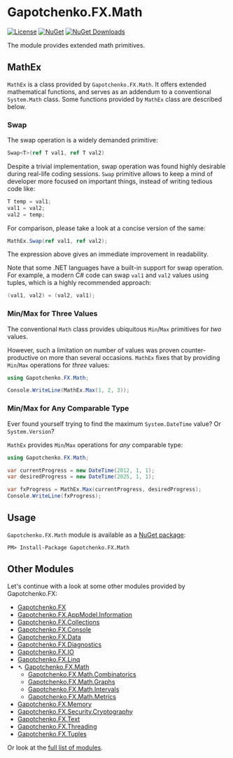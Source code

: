 ﻿# Gapotchenko.FX.Math

[![License](https://img.shields.io/badge/license-MIT-green.svg)](../../../../../LICENSE)
[![NuGet](https://img.shields.io/nuget/v/Gapotchenko.FX.Math.svg)](https://www.nuget.org/packages/Gapotchenko.FX.Math)
[![NuGet Downloads](https://img.shields.io/nuget/dt/Gapotchenko.FX.Math.svg)](https://www.nuget.org/packages/Gapotchenko.FX.Math)

The module provides extended math primitives.

## MathEx

`MathEx` is a class provided by `Gapotchenko.FX.Math`.
It offers extended mathematical functions,
and serves as an addendum to a conventional `System.Math` class.
Some functions provided by `MathEx` class are described below.

### Swap

The swap operation is a widely demanded primitive:

``` C#
Swap<T>(ref T val1, ref T val2)
```

Despite a trivial implementation, swap operation was found highly desirable during real-life coding sessions.
`Swap` primitive allows to keep a mind of developer more focused on important things,
instead of writing tedious code like:

``` C#
T temp = val1;
val1 = val2;
val2 = temp;
```

For comparison, please take a look at a concise version of the same:

``` C#
MathEx.Swap(ref val1, ref val2);
```

The expression above gives an immediate improvement in readability.

Note that some .NET languages have a built-in support for swap operation.
For example, a modern C# code can swap `val1` and `val2` values using tuples, which is a highly recommended approach:

``` C#
(val1, val2) = (val2, val1);
```

### Min/Max for Three Values

The conventional `Math` class provides ubiquitous `Min`/`Max` primitives for _two_ values.

However, such a limitation on number of values was proven counter-productive on more than several occasions.
`MathEx` fixes that by providing `Min`/`Max` operations for _three_ values:

``` C#
using Gapotchenko.FX.Math;

Console.WriteLine(MathEx.Max(1, 2, 3));
```

### Min/Max for Any Comparable Type

Ever found yourself trying to find the maximum `System.DateTime` value? Or `System.Version`?

`MathEx` provides `Min`/`Max` operations for _any_ comparable type:

``` C#
using Gapotchenko.FX.Math;

var currentProgress = new DateTime(2012, 1, 1);
var desiredProgress = new DateTime(2025, 1, 1);

var fxProgress = MathEx.Max(currentProgress, desiredProgress);
Console.WriteLine(fxProgress);
```

## Usage

`Gapotchenko.FX.Math` module is available as a [NuGet package](https://nuget.org/packages/Gapotchenko.FX.Math):

```
PM> Install-Package Gapotchenko.FX.Math
```

## Other Modules

Let's continue with a look at some other modules provided by Gapotchenko.FX:

- [Gapotchenko.FX](../../Gapotchenko.FX#readme)
- [Gapotchenko.FX.AppModel.Information](../../AppModel/Gapotchenko.FX.AppModel.Information#readme)
- [Gapotchenko.FX.Collections](../../Gapotchenko.FX.Collections#readme)
- [Gapotchenko.FX.Console](../../Gapotchenko.FX.Console#readme)
- [Gapotchenko.FX.Data](../../Data/Encoding/Gapotchenko.FX.Data.Encoding#readme)
- [Gapotchenko.FX.Diagnostics](../../Diagnostics/Gapotchenko.FX.Diagnostics.CommandLine#readme)
- [Gapotchenko.FX.IO](../../Gapotchenko.FX.IO#readme)
- [Gapotchenko.FX.Linq](../../Linq/Gapotchenko.FX.Linq#readme)
- &#x27B4; [Gapotchenko.FX.Math](.#readme)
  - [Gapotchenko.FX.Math.Combinatorics](../Gapotchenko.FX.Math.Combinatorics#readme)
  - [Gapotchenko.FX.Math.Graphs](../Gapotchenko.FX.Math.Graphs#readme)
  - [Gapotchenko.FX.Math.Intervals](../Gapotchenko.FX.Math.Intervals#readme)
  - [Gapotchenko.FX.Math.Metrics](../Gapotchenko.FX.Math.Metrics#readme)
- [Gapotchenko.FX.Memory](../../Gapotchenko.FX.Memory#readme)
- [Gapotchenko.FX.Security.Cryptography](../../Security/Gapotchenko.FX.Security.Cryptography#readme)
- [Gapotchenko.FX.Text](../../Gapotchenko.FX.Text#readme)
- [Gapotchenko.FX.Threading](../../Gapotchenko.FX.Threading#readme)
- [Gapotchenko.FX.Tuples](../../Gapotchenko.FX.Tuples#readme)

Or look at the [full list of modules](../../..#readme).
